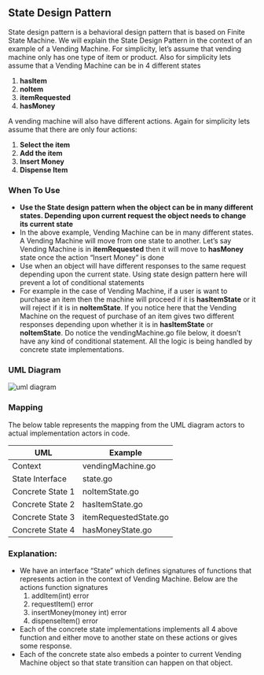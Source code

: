 ## State Design Pattern

State design pattern is a behavioral design pattern that is based on Finite State Machine. We will explain the State Design Pattern in the context of an example of a Vending Machine. For simplicity, let’s assume that vending machine only has one type of item or product. Also for simplicity lets assume that a Vending Machine can be in 4 different states

 1. **hasItem**
 1. **noItem**
 1. **itemRequested**
 1. **hasMoney**

A vending machine will also have different actions. Again for simplicity lets assume that there are only four actions:

 1. **Select the item**
 1. **Add the item**
 1. **Insert Money**
 1. **Dispense Item**

### When To Use

 - **Use the State design pattern when the object can be in many different states. Depending upon current request the object needs to change its current state**
  - In the above example, Vending Machine can be in many different states. A Vending Machine will move from one state to another. Let’s say Vending Machine is in **itemRequested** then it will move to **hasMoney** state once the action “Insert Money” is done
 - Use when an object will have different responses to the same request depending upon the current state. Using state design pattern here will prevent a lot of conditional statements
  - For example in the case of Vending Machine, if a user is want to purchase an item then the machine will proceed if it is **hasItemState** or it will reject if it is in **noItemState**. If you notice here that the Vending Machine on the request of purchase of an item gives two different responses depending upon whether it is in **hasItemState** or **noItemState**.  Do notice the vendingMachine.go file below, it doesn’t have any kind of conditional statement. All the logic is being handled by concrete state implementations.

### UML Diagram

 ![uml diagram](https://github.com/filipeandrade6/go-design-patterns/blob/master/behavioural/state/img/State-Design-Pattern-1.jpg?raw=true)

### Mapping

The below table represents the mapping from the UML diagram actors to actual implementation actors in code.

| UML | Example |
| - | - |
| Context | vendingMachine.go |
| State Interface | state.go |
| Concrete State 1 | noItemState.go |
| Concrete State 2 | hasItemState.go |
| Concrete State 3 | itemRequestedState.go |
| Concrete State 4 | hasMoneyState.go |

### Explanation:
 - We have an interface “State” which defines signatures of functions that represents action in the context of Vending Machine. Below are the actions function signatures
   1. addItem(int) error
   1. requestItem() error
   1. insertMoney(money int) error
   1. dispenseItem() error
 - Each of the concrete state implementations implements all 4 above function and either move to another state on these actions or gives some response.
 - Each of the concrete state also embeds a pointer to current Vending Machine object so that state transition can happen on that object.